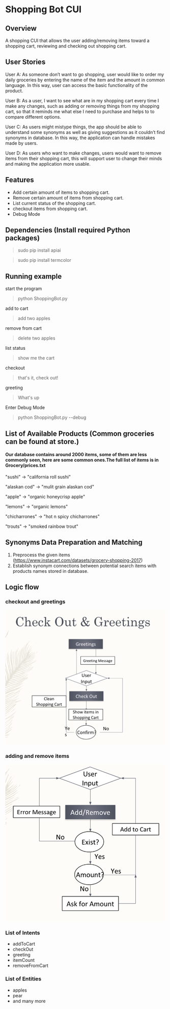 # Shopping Bot CUI
## Overview 
A shopping CUI that allows the user adding/removing items toward a shopping cart, reviewing and checking out shopping cart. 
## User Stories
User A: As someone don’t want to go shopping, user would like to order my daily groceries by entering the name of the item and the amount in common language. In this way, user can access the basic functionality of the product.


User B: As a user, I want to see what are in my shopping cart every time I make any changes, such as adding or removing things from my shopping cart, so that it reminds me what else I need to purchase and helps to to compare different options.

User C: As users might mistype things, the app should be able to understand some synonyms as well as giving suggestions as it couldn’t find synonyms in database. In this way, the application can handle mistakes made by users. 

User D: As users who want to make changes, users would want to remove items from their shopping cart, this will support user to change their minds and making the application more usable. 

## Features

* Add certain amount of items to shopping cart.
* Remove certain amount of items from shopping cart.
* List current status of the shopping cart.
* checkout items from shopping cart.
* Debug Mode

## Dependencies (Install required Python packages)
> sudo pip install apiai

> sudo pip install termcolor
## Running example 
start the program 
> python ShoppingBot.py

add to cart
> add two apples

remove from cart
> delete two apples

list status
> show me the cart

checkout 
> that's it, check out!

greeting
> What's up 

Enter Debug Mode
> python ShoppingBot.py --debug
## List of Available Products (Common groceries can be found at store.)
#### Our database contains around 2000 items, some of them are less commonly seen, here are some common ones.The full list of items is in Grocery/prices.txt
"sushi" -> "california roll sushi"

"alaskan cod" -> "mulit grain alaskan cod"

"apple" -> "organic honeycrisp apple"

"lemons" -> "organic lemons"

"chicharrones" -> "hot n spicy chicharrones"

"trouts" -> "smoked rainbow trout"

## Synonyms Data Preparation and Matching
1. Preprocess the given items (https://www.instacart.com/datasets/grocery-shopping-2017)
2. Establish synonym connections between potential search items with products names stored in database.

## Logic flow 
### checkout and greetings
![](https://github.com/wwyiyi/95729cui/blob/master/images/1.png)
### adding and remove items
![](https://github.com/wwyiyi/95729cui/blob/master/images/3.png)
### List of Intents
* addToCart
* checkOut
* greeting
* itemCount
* removeFromCart
### List of Entities
* apples
* pear
* and many more 
